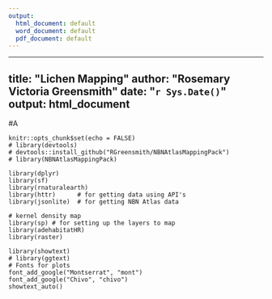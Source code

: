 ```yaml
---
output:
  html_document: default
  word_document: default
  pdf_document: default
---
```

---
title: "Lichen Mapping"
author: "Rosemary Victoria Greensmith"
date: "`r Sys.Date()`"
output: html_document
---

#A

```{r setup, include=FALSE}
knitr::opts_chunk$set(echo = FALSE)
# library(devtools)
# devtools::install_github("RGreensmith/NBNAtlasMappingPack")
# library(NBNAtlasMappingPack)

library(dplyr)
library(sf)
library(rnaturalearth)
library(httr)      # for getting data using API's
library(jsonlite)  # for getting NBN Atlas data

# kernel density map
library(sp) # for setting up the layers to map
library(adehabitatHR)
library(raster)

library(showtext)
# library(ggtext)
# Fonts for plots
font_add_google("Montserrat", "mont")
font_add_google("Chivo", "chivo")
showtext_auto()
```
